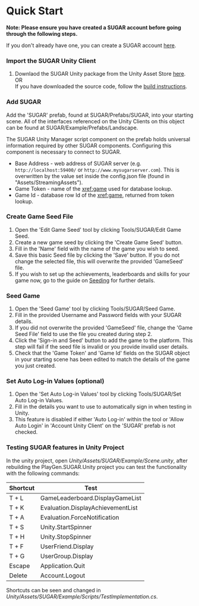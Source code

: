 # Quick Start

**Note: Please ensure you have created a SUGAR account before going through the following steps.**

If you don't already have one, you can create a SUGAR account [here](https://admindemo.sugarengine.org/).

### Import the SUGAR Unity Client
1. Downlaod the SUGAR Unity package from the Unity Asset Store [here](https://assetstore.unity.com/packages/tools/network/sugar-social-gamification-107078).  
OR  
If you have downloaded the source code, follow the [build instructions](../development/build-instructions.md).

### Add SUGAR
Add the 'SUGAR' prefab, found at SUGAR/Prefabs/SUGAR, into your starting scene. All of the interfaces referenced on the Unity Clients on this object can be found at SUGAR/Example/Prefabs/Landscape. 

The SUGAR Unity Manager script component on the prefab holds universal information required by other SUGAR components. Configuring this component is necessary to connect to SUGAR.
- Base Address - web address of SUGAR server (e.g. ``http://localhost:59400/`` or ``http://www.mysugarserver.com``). This is overwritten by the value set inside the config.json file (found in "Assets/StreamingAssets").
- Game Token - name of the <xref:game> used for database lookup.
- Game Id - database row Id of the <xref:game>, returned from token lookup.

### Create Game Seed File  
1. Open the 'Edit Game Seed' tool by clicking Tools/SUGAR/Edit Game Seed.  
2. Create a new game seed by clicking the 'Create Game Seed' button.  
3. Fill in the 'Name' field with the name of the game you wish to seed.  
4. Save this basic Seed file by clicking the 'Save' button. If you do not change the selected file, this will overwrite the provided 'GameSeed' file.
5. If you wish to set up the achievements, leaderboards and skills for your game now, go to the guide on [Seeding](../features/seeding.md) for further details.  

### Seed Game  
1. Open the 'Seed Game' tool by clicking Tools/SUGAR/Seed Game.  
2. Fill in the provided Username and Password fields with your SUGAR details.  
3. If you did not overwrite the provided 'GameSeed' file, change the 'Game Seed File' field to use the file you created during step 2.  
4. Click the 'Sign-in and Seed' button to add the game to the platform. This step will fail if the seed file is invalid or you provide invalid user details.  
5. Check that the 'Game Token' and 'Game Id' fields on the SUGAR object in your starting scene has been edited to match the details of the game you just created.  

### Set Auto Log-in Values (optional)  
1. Open the 'Set Auto Log-in Values' tool by clicking Tools/SUGAR/Set Auto Log-in Values.  
2. Fill in the details you want to use to automatically sign in when testing in Unity.  
3. This feature is disabled if either 'Auto Log-in' within the tool or 'Allow Auto Login' in 'Account Unity Client' on the 'SUGAR' prefab is not checked.  

### Testing SUGAR features in Unity Project
In the unity project, open *Unity/Assets/SUGAR/Example/Scene.unity*, after rebuilding the PlayGen.SUGAR.Unity project you can test the functionality with the following commands:

Shortcut | Test
--- | ---
T + L | GameLeaderboard.DisplayGameList
T + K | Evaluation.DisplayAchievementList
T + A | Evaluation.ForceNotification
T + S | Unity.StartSpinner
T + H | Unity.StopSpinner
T + F | UserFriend.Display
T + G | UserGroup.Display
Escape | Application.Quit
Delete | Account.Logout

Shortcuts can be seen and changed in *Unity/Assets/SUGAR/Example/Scripts/TestImplementation.cs*.